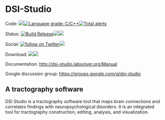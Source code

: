# DSI-Studio 

Code: <img src="https://img.shields.io/github/languages/top/frankyeh/DSI-Studio">[![Language grade: C/C++](https://img.shields.io/lgtm/grade/cpp/g/frankyeh/DSI-Studio.svg?logo=lgtm&logoWidth=18)](https://lgtm.com/projects/g/frankyeh/DSI-Studio/context:cpp)[![Total alerts](https://img.shields.io/lgtm/alerts/g/frankyeh/DSI-Studio.svg?logo=lgtm&logoWidth=18)](https://lgtm.com/projects/g/frankyeh/DSI-Studio/alerts/)

Status: [![Build Release](https://github.com/frankyeh/DSI-Studio/actions/workflows/build_release.yml/badge.svg)](https://github.com/frankyeh/DSI-Studio/actions/workflows/build_release.yml)<a href="https://github.com/frankyeh/DSI-Studio/commits/master"><img src="https://img.shields.io/github/last-commit/frankyeh/DSI-Studio"></a><a href="https://hub.docker.com/repository/docker/dsistudio/dsistudio"><img src="https://img.shields.io/docker/cloud/build/dsistudio/dsistudio"></a>

Social: <a href="https://twitter.com/intent/follow?screen_name=FangChengYeh"><img src="https://img.shields.io/twitter/follow/FangChengYeh?style=social&logo=twitter" alt="follow on Twitter"></a><a href="https://www.youtube.com/c/FrankYeh"><img src="https://img.shields.io/youtube/channel/subscribers/UCN6gohY_zeBpK6SwJ7hnz1Q?style=social"></a>

Download: <a href="https://github.com/frankyeh/DSI-Studio/releases"><img src="https://img.shields.io/github/v/release/frankyeh/DSI-Studio"></a><a href="https://github.com/frankyeh/DSI-Studio/releases"><img src="https://img.shields.io/github/downloads/frankyeh/DSI-STUDIO/total?style=social"></a>

Documentation: http://dsi-studio.labsolver.org/Manual

Google discussion group: https://groups.google.com/g/dsi-studio

## A tractography software
DSI Studio is a tractography software tool that maps brain connections and correlates findings with neuropsychological disorders. It is an integrated tool for tractography construction, editing, analysis, and visualization.


